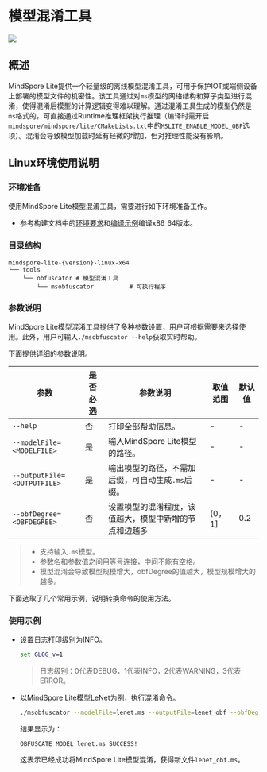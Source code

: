 # 模型混淆工具

<a href="https://gitee.com/mindspore/docs/blob/r2.0.0-alpha/docs/lite/docs/source_zh_cn/use/obfuscator_tool.md" target="_blank"><img src="https://mindspore-website.obs.cn-north-4.myhuaweicloud.com/website-images/r2.0.0-alpha/resource/_static/logo_source.png"></a>

## 概述

MindSpore Lite提供一个轻量级的离线模型混淆工具，可用于保护IOT或端侧设备上部署的模型文件的机密性。该工具通过对`ms`模型的网络结构和算子类型进行混淆，使得混淆后模型的计算逻辑变得难以理解。通过混淆工具生成的模型仍然是`ms`格式的，可直接通过Runtime推理框架执行推理（编译时需开启`mindspore/mindspore/lite/CMakeLists.txt`中的`MSLITE_ENABLE_MODEL_OBF`选项）。混淆会导致模型加载时延有轻微的增加，但对推理性能没有影响。

## Linux环境使用说明

### 环境准备

使用MindSpore Lite模型混淆工具，需要进行如下环境准备工作。

- 参考构建文档中的[环境要求](https://www.mindspore.cn/lite/docs/zh-CN/r2.0.0-alpha/use/build.html#环境要求)和[编译示例](https://www.mindspore.cn/lite/docs/zh-CN/r2.0.0-alpha/use/build.html#编译示例)编译x86_64版本。

### 目录结构

```text
mindspore-lite-{version}-linux-x64
└── tools
    └── obfuscator # 模型混淆工具
        └── msobfuscator          # 可执行程序
```

### 参数说明

MindSpore Lite模型混淆工具提供了多种参数设置，用户可根据需要来选择使用。此外，用户可输入`./msobfuscator --help`获取实时帮助。

下面提供详细的参数说明。

| 参数                        | 是否必选 | 参数说明                                               | 取值范围 | 默认值 |
| --------------------------- | -------- | ------------------------------------------------------ | -------- | ------ |
| `--help`                    | 否       | 打印全部帮助信息。                                     | -        | -      |
| `--modelFile=<MODELFILE>`   | 是       | 输入MindSpore Lite模型的路径。                         | -        | -      |
| `--outputFile=<OUTPUTFILE>` | 是       | 输出模型的路径，不需加后缀，可自动生成`.ms`后缀。      | -        | -      |
| `--obfDegree=<OBFDEGREE>`   | 否       | 设置模型的混淆程度，该值越大，模型中新增的节点和边越多 | \(0，1]  | 0.2    |

> - 支持输入`.ms`模型。
> - 参数名和参数值之间用等号连接，中间不能有空格。
> - 模型混淆会导致模型规模增大，obfDegree的值越大，模型规模增大的越多。

下面选取了几个常用示例，说明转换命令的使用方法。

### 使用示例

- 设置日志打印级别为INFO。

  ```bat
  set GLOG_v=1
  ```

  > 日志级别：0代表DEBUG，1代表INFO，2代表WARNING，3代表ERROR。

- 以MindSpore Lite模型LeNet为例，执行混淆命令。

  ```bash
  ./msobfuscator --modelFile=lenet.ms --outputFile=lenet_obf --obfDegree=0.5
  ```

  结果显示为：

  ```text
  OBFUSCATE MODEL lenet.ms SUCCESS!
  ```

  这表示已经成功将MindSpore Lite模型混淆，获得新文件`lenet_obf.ms`。
